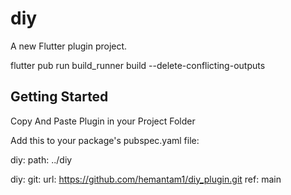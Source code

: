 # diy

A new Flutter plugin project.

flutter pub run build_runner build --delete-conflicting-outputs
## Getting Started
Copy And Paste Plugin in your Project Folder

Add this to your package's pubspec.yaml file:

diy:
    path: ../diy


diy:
    git:
      url: https://github.com/hemantam1/diy_plugin.git
      ref: main


